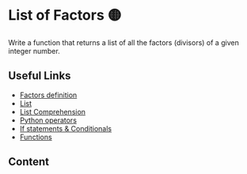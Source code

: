 # List of Factors 🟡

Write a function that returns a list of all the factors (divisors) of a given integer number.

## Useful Links

- [Factors definition](https://en.wikipedia.org/wiki/Divisor)
- [List](https://docs.python.org/3/tutorial/datastructures.html)
- [List Comprehension](https://www.w3schools.com/python/python_lists_comprehension.asp)
- [Python operators](https://www.w3schools.com/python/python_operators.asp)
- [If statements & Conditionals](https://www.w3schools.com/python/python_conditions.asp)
- [Functions](https://www.w3schools.com/python/python_functions.asp)

## Content

```{tableofcontents}
```
